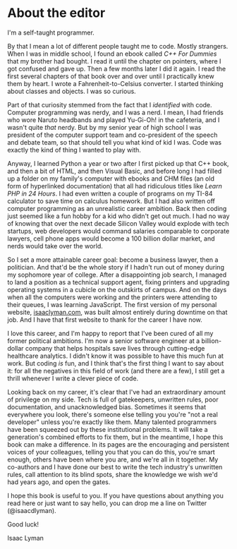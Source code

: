 # About the editor

I'm a self-taught programmer.

By that I mean a lot of different people taught me to code. Mostly strangers. When I was in middle school, I found an ebook called _C++ For Dummies_ that my brother had bought. I read it until the chapter on pointers, where I got confused and gave up. Then a few months later I did it again. I read the first several chapters of that book over and over until I practically knew them by heart. I wrote a Fahrenheit-to-Celsius converter. I started thinking about classes and objects. I was so curious.

Part of that curiosity stemmed from the fact that I _identified_ with code. Computer programming was nerdy, and I was a nerd. I mean, I had friends who wore Naruto headbands and played Yu-Gi-Oh! in the cafeteria, and I wasn't quite _that_ nerdy. But by my senior year of high school I was president of the computer support team and co-president of the speech and debate team, so that should tell you what kind of kid I was. Code was exactly the kind of thing I wanted to play with.

Anyway, I learned Python a year or two after I first picked up that C++ book, and then a bit of HTML, and then Visual Basic, and before long I had filled up a folder on my family's computer with ebooks and CHM files (an old form of hyperlinked documentation) that all had ridiculous titles like _Learn PHP in 24 Hours_. I had even written a couple of programs on my TI-84 calculator to save time on calculus homework. But I had also written off computer programming as an unrealistic career ambition. Back then coding just seemed like a fun hobby for a kid who didn't get out much. I had no way of knowing that over the next decade Silicon Valley would explode with tech startups, web developers would command salaries comparable to corporate lawyers, cell phone apps would become a 100 billion dollar market, and nerds would take over the world.

So I set a more attainable career goal: become a business lawyer, then a politician. And that'd be the whole story if I hadn't run out of money during my sophomore year of college. After a disappointing job search, I managed to land a position as a technical support agent, fixing printers and upgrading operating systems in a cubicle on the outskirts of campus. And on the days when all the computers were working and the printers were attending to their queues, I was learning JavaScript. The first version of my personal website, [isaaclyman.com](http://isaaclyman.com), was built almost entirely during downtime on that job. And I have that first website to thank for the career I have now.

I love this career, and I'm happy to report that I've been cured of all my former political ambitions. I'm now a senior software engineer at a billion-dollar company that helps hospitals save lives through cutting-edge healthcare analytics. I didn't know it was possible to have this much fun at work. But coding _is_ fun, and I think that's the first thing I want to say about it: for all the negatives in this field of work (and there are a few), I still get a thrill whenever I write a clever piece of code.

Looking back on my career, it's clear that I've had an extraordinary amount of privilege on my side. Tech is full of gatekeepers, unwritten rules, poor documentation, and unacknowledged bias. Sometimes it seems that everywhere you look, there's someone else telling you you're "not a real developer" unless you're exactly like them. Many talented programmers have been squeezed out by these institutional problems. It will take a generation's combined efforts to fix them, but in the meantime, I hope this book can make a difference. In its pages are the encouraging and persistent voices of your colleagues, telling you that you can do this, you're smart enough, others have been where you are, and we're all in it together. My co-authors and I have done our best to write the tech industry's unwritten rules, call attention to its blind spots, share the knowledge we wish we'd had years ago, and open the gates.

I hope this book is useful to you. If you have questions about anything you read here or just want to say hello, you can drop me a line on Twitter (@isaacdlyman).

Good luck!

Isaac Lyman

